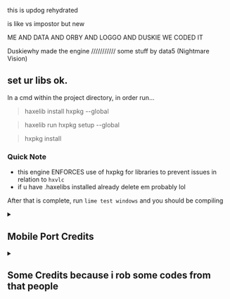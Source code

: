 this is updog
rehydrated


is like vs impostor but new


ME AND DATA AND ORBY AND LOGGO AND DUSKIE WE CODED IT

Duskiewhy made the engine /////////// some stuff by data5 
(Nightmare Vision)


## set ur libs ok.

In a cmd within the project directory, in order run...

> haxelib install hxpkg --global

> haxelib run hxpkg setup --global

> hxpkg install

### Quick Note
- this engine ENFORCES use of hxpkg for libraries to prevent issues in relation to `hxvlc`
- if u have .haxelibs installed already delete em probably lol


After that is complete, run `lime test windows` and you should be compiling

<details>
  <summary><h2>Mobile Port Credits</h2></summary>

- Credits to [sys_xyz](ttps://youtube.com/@sysource-xyz) to porting the mod
</details>

<details>
  <summary><h2>Some Credits because i rob some codes from that people</h2></summary>

- Credits to [Heropowerbrine](https://youtube.com/@Heropowerbrine) to some codes of mobile,fixing and the controls base
- Credits to [MaysLastPlay](https://youtube.com/@MaysLastPlay) of some codes and fixing for mobile
</details>